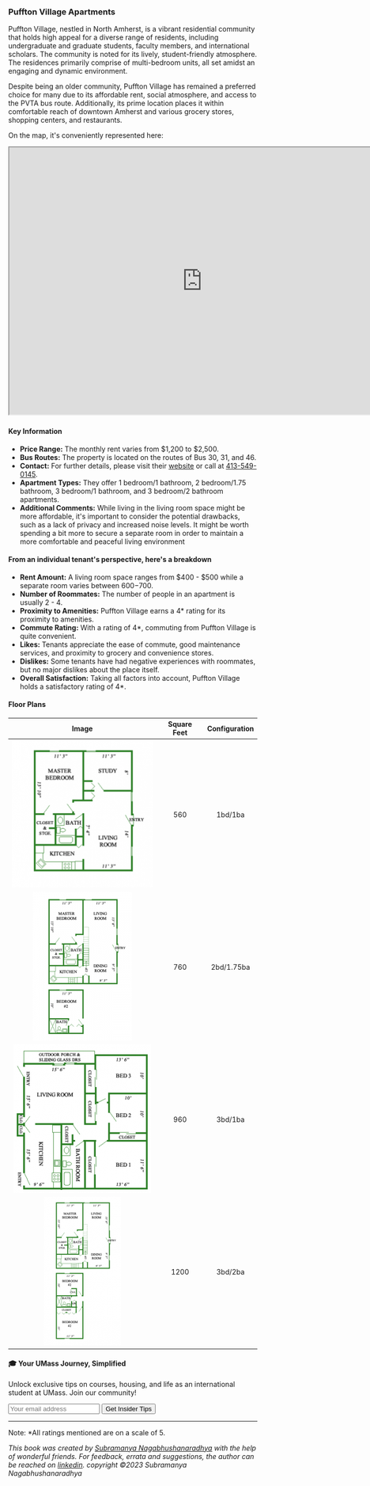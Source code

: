 ### Puffton Village Apartments

Puffton Village, nestled in North Amherst, is a vibrant residential community that holds high appeal for a diverse range of residents, including undergraduate and graduate students, faculty members, and international scholars. The community is noted for its lively, student-friendly atmosphere. The residences primarily comprise of multi-bedroom units, all set amidst an engaging and dynamic environment.

Despite being an older community, Puffton Village has remained a preferred choice for many due to its affordable rent, social atmosphere, and access to the PVTA bus route. Additionally, its prime location places it within comfortable reach of downtown Amherst and various grocery stores, shopping centers, and restaurants.

On the map, it's conveniently represented here:
<div class="responsive-container">
    <iframe src="https://www.google.com/maps/d/embed?mid=15l3_Fg-PRKBA7TZ2xZVGxlS2a8NCkJE&ehbc=2E312F" width="780" height="540"></iframe>
</div>

#### Key Information
- **Price Range:** The monthly rent varies from $1,200 to $2,500.
- **Bus Routes:** The property is located on the routes of Bus 30, 31, and 46.
- **Contact:** For further details, please visit their [website](https://www.pufftonvillage.com) or call at [413-549-0145](tel:413-549-0145).
- **Apartment Types:** They offer 1 bedroom/1 bathroom, 2 bedroom/1.75 bathroom, 3 bedroom/1 bathroom, and 3 bedroom/2 bathroom apartments.
- **Additional Comments:** While living in the living room space might be more affordable, it's important to consider the potential drawbacks, such as a lack of privacy and increased noise levels. It might be worth spending a bit more to secure a separate room in order to maintain a more comfortable and peaceful living environment

#### From an individual tenant's perspective, here's a breakdown
- **Rent Amount:** A living room space ranges from $400 - $500 while a separate room varies between $600-$700.
- **Number of Roommates:** The number of people in an apartment is usually 2 - 4.
- **Proximity to Amenities:** Puffton Village earns a 4* rating for its proximity to amenities.
- **Commute Rating:** With a rating of 4*, commuting from Puffton Village is quite convenient.
- **Likes:** Tenants appreciate the ease of commute, good maintenance services, and proximity to grocery and convenience stores.
- **Dislikes:** Some tenants have had negative experiences with roommates, but no major dislikes about the place itself.
- **Overall Satisfaction:** Taking all factors into account, Puffton Village holds a satisfactory rating of 4*.

#### Floor Plans
| Image | Square Feet | Configuration |
| :---: | :---: | :---: |
| ![Floor Plan 1](/assets/pufftonvillage_floorplan_1.png) | 560 | 1bd/1ba |
| ![Floor Plan 2](/assets/pufftonvillage_floorplan_2.png) | 760 | 2bd/1.75ba |
| ![Floor Plan 3](/assets/pufftonvillage_floorplan_3.png) | 960 | 3bd/1ba |
| ![Floor Plan 4](/assets/pufftonvillage_floorplan_4.png) | 1200 | 3bd/2ba |

<div class="new-newsletter">
    <h4>🎓 Your UMass Journey, Simplified</h4>
    <p>Unlock exclusive tips on courses, housing, and life as an international student at UMass. Join our community!</p>
    <form class="newsletter-form">
        <input type="email" name="email" placeholder="Your email address" required>
        <button type="submit" class="newsletter-btn">Get Insider Tips</button>
    </form>
</div>

<script src="../assets/newsletter.js" defer></script>

---
Note: 
*All ratings mentioned are on a scale of 5.

*This book was created by [Subramanya Nagabhushanaradhya](https://subramanya.ai) with the help of wonderful friends. For feedback, errata and suggestions, the author can be reached on [linkedin](https://www.linkedin.com/in/nsubramanya). copyright ©2023 Subramanya Nagabhushanaradhya*